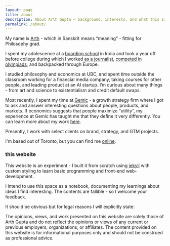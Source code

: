 ```yaml
---
layout: page
title: about
description: About Arth Gupta — background, interests, and what this site is about.
permalink: /about/
---
```


My name is <a href="https://en.wiktionary.org/wiki/%E0%A4%85%E0%A4%B0%E0%A5%8D%E0%A4%A5#:~:text=%E0%A4%85%E0%A4%B0%E0%A5%8D%E0%A4%A5%20%E2%80%A2%20(arth)%20m%20(,This%20word%20has%20several%20meanings.">Arth</a> - which in Sanskrit means “meaning” - fitting for Philosophy grad. 

I spent my adolescence at a [boarding school](https://www.doonschool.com/) in India and took a year off before college during which I worked [as a journalist](https://www.youtube.com/watch?v=P1L023Q-Wu8), [competed in olympiads](https://en.wikipedia.org/wiki/International_Philosophy_Olympiad), and backpacked through Europe. 

I studied philosophy and economics at UBC, and spent time outside the classroom working for a financial media company, taking courses for other people, and leading product at an AI startup. I’m curious about many things - from art and science to existentialism and credit default swaps.

Most recently, I spent my time at [Gemic](https://gemic.com/) - a growth strategy firm where I got to ask and answer interesting questions about people, products, and markets. If economics suggests that people maximize “utility”, my experience at Gemic has taught me that they define it very differently. You can learn more about my work [here](https://work.arthgupta.com/). 

Presently, I work with select clients on brand, strategy, and GTM projects. 

I'm based out of Toronto, but you can find me [online](https://x.com/arthgupta).

### this website

This website is an experiment - I built it from scratch using [jekyll](https://jekyllrb.com/) with custom styling to learn basic programming and front-end web-development.

I intend to use this space as a notebook, documenting my learnings about ideas I find interesting. The contents are fallible - so I welcome your feedback.

It should be obvious but for legal reasons I will explicitly state:
 <div class="quote" ><p>The opinions, views, and work presented on this website are solely those of Arth Gupta and do not reflect the opinions or views of any current or previous employers, organizations, or affiliates. The content provided on this website is for informational purposes only and should not be construed as professional advice.</p></div>
